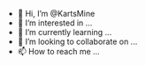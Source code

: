 - 👋 Hi, I’m @KartsMine
- 👀 I’m interested in ...
- 🌱 I’m currently learning ...
- 💞️ I’m looking to collaborate on ...
- 📫 How to reach me ...

<!---
KartsMine/KartsMine is a ✨ special ✨ repository because its `README.md` (this file) appears on your GitHub profile.
You can click the Preview link to take a look at your changes.
--->
